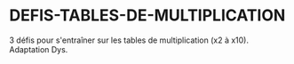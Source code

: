 # DEFIS-TABLES-DE-MULTIPLICATION
3 défis pour s'entraîner sur les tables de multiplication (x2 à x10). Adaptation Dys.

